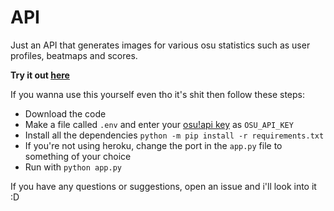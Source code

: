 # API
Just an API that generates images for various osu statistics such as user profiles, beatmaps and scores.

**Try it out [here](https://blobnom.herokuapp.com/)**

If you wanna use this yourself even tho it's shit then follow these steps:
- Download the code
- Make a file called `.env` and enter your [osu!api key](https://osu.ppy.sh/p/api/) as `OSU_API_KEY`
- Install all the dependencies `python -m pip install -r requirements.txt`
- If you're not using heroku, change the port in the `app.py` file to something of your choice
- Run with `python app.py`

If you have any questions or suggestions, open an issue and i'll look into it :D
